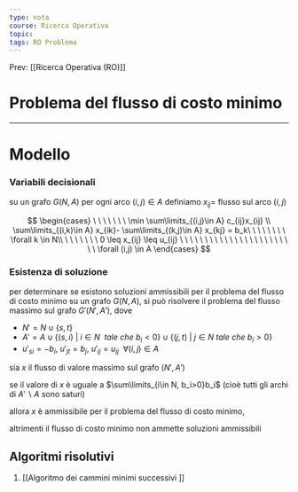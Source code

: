```yaml
---
type: nota
course: Ricerca Operativa
topic: 
tags: RO Problema 
---
```


Prev: [[Ricerca Operativa (RO)]]

# Problema del flusso di costo minimo
---


# Modello

### Variabili decisionali

su un grafo  $G(N,A)$ per ogni arco $(i,j) \in A$ definiamo $x_{ij}$= flusso sul arco $(i,j)$

$$
\begin{cases}
\ \ \ \ \ \ \ \min \sum\limits_{(i,j)\in A} c_{ij}x_{ij} \\
\sum\limits_{(i,k)\in A} x_{ik}- \sum\limits_{(k,j)\in A} x_{kj} = b_k\ \ \ \ \ \ \ \ \forall k \in N\\
\ \ \ \ \ \ \ 0 \leq x_{ij} \leq u_{ij} \ \ \ \ \ \ \ \ \ \ \ \ \ \ \ \ \ \ \ \ \ \ \ \ \forall (i,j) \in A
\end{cases}
$$

### Esistenza di soluzione

per determinare se esistono soluzioni ammissibili per il problema del flusso di costo minimo su un grafo $G(N,A)$, si può risolvere il problema del flusso massimo sul grafo $G'(N',A')$, dove

- $N'= N \cup\{s,t\}$
- $A'=A \cup \{(s,i)\ |\ i\in N \ \ tale \ che \ b_i <0 \} \cup \{(j,t) \ | \ j \in N \ tale \ che\ b_i>0\}$
- $u'_{si}=-b_i,\ u'_{jt}=b_j,\ u'_{ij} =u_{ij} \ \ \forall(i,j) \in A$

sia $x$ il flusso di valore massimo sul grafo $(N',A')$

se il valore di $x$ è uguale a $\sum\limits_{i\in N, b_i>0}b_i$ (cioè tutti gli archi di $A'\backslash A$ sono saturi)

allora $x$ è ammissibile per il problema del flusso di costo minimo,

altrimenti il flusso di costo minimo non ammette soluzioni ammissibili

## Algoritmi risolutivi

1. [[Algoritmo dei cammini minimi successivi ]]

